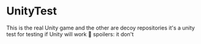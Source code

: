 # UnityTest
This is the real Unity game and the other are decoy repositories
it's a unity test for testing if Unity will work
🤔
spoilers: it don't
